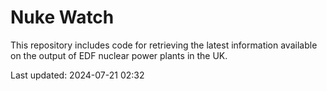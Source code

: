 # Nuke Watch

This repository includes code for retrieving the latest information available on the output of EDF nuclear power plants in the UK.

Last updated: 2024-07-21 02:32
